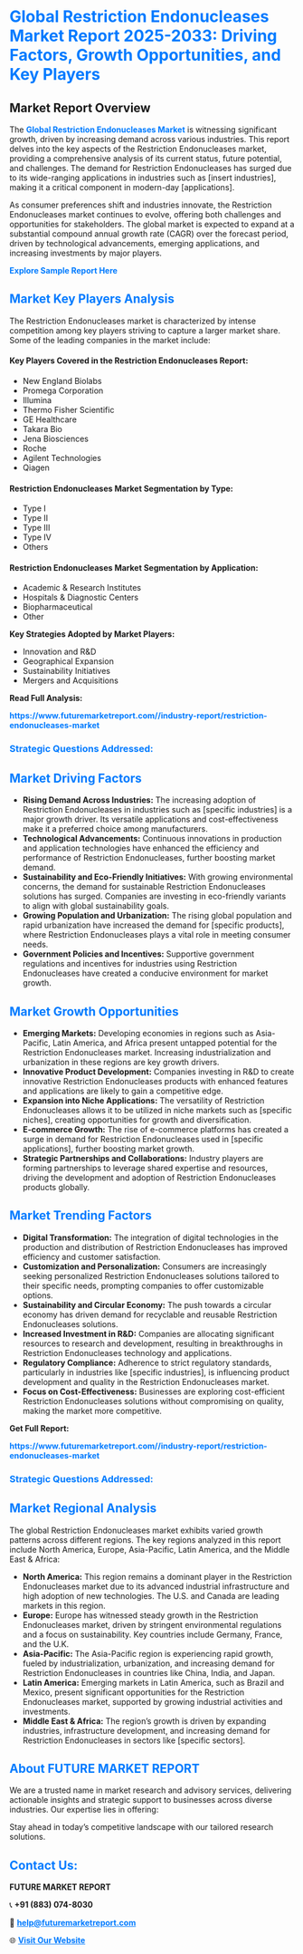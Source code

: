 <h1 style="color: #007BFF;">Global Restriction Endonucleases Market Report 2025-2033: Driving Factors, Growth Opportunities, and Key Players</h1>

<section id="overview">
<h2>Market Report Overview</h2>
<p>The <a href="https://www.futuremarketreport.com//industry-report/restriction-endonucleases-market" style="color: #007BFF; text-decoration: none;"><strong>Global Restriction Endonucleases Market</strong></a> is witnessing significant growth, driven by increasing demand across various industries. This report delves into the key aspects of the Restriction Endonucleases market, providing a comprehensive analysis of its current status, future potential, and challenges. The demand for Restriction Endonucleases has surged due to its wide-ranging applications in industries such as [insert industries], making it a critical component in modern-day [applications].</p>
<p>As consumer preferences shift and industries innovate, the Restriction Endonucleases market continues to evolve, offering both challenges and opportunities for stakeholders. The global market is expected to expand at a substantial compound annual growth rate (CAGR) over the forecast period, driven by technological advancements, emerging applications, and increasing investments by major players.</p>
</section>

<section id="overview">
<p><a href="https://www.futuremarketreport.com//request-sample/reportId=80340" style="color: #007BFF; text-decoration: none;"><strong>Explore Sample Report Here</strong></a></p>
</section>

<section id="key-players">
<h2 style="color: #007BFF;">Market Key Players Analysis</h2>
<p>The Restriction Endonucleases market is characterized by intense competition among key players striving to capture a larger market share. Some of the leading companies in the market include:</p>
<h4>Key Players Covered in the Restriction Endonucleases Report:</h4>
<ul><li>New England Biolabs</li><li>Promega Corporation</li><li>Illumina</li><li>Thermo Fisher Scientific</li><li>GE Healthcare</li><li>Takara Bio</li><li>Jena Biosciences</li><li>Roche</li><li>Agilent Technologies</li><li>Qiagen</li></ul>
<h4>Restriction Endonucleases Market Segmentation by Type:</h4>
<ul><li>Type I</li><li>Type II</li><li>Type III</li><li>Type IV</li><li>Others</li></ul>

<h4>Restriction Endonucleases Market Segmentation by Application:</h4>
<ul><li>Academic &amp; Research Institutes</li><li>Hospitals &amp; Diagnostic Centers</li><li>Biopharmaceutical</li><li>Other</li></ul>
<p><strong>Key Strategies Adopted by Market Players:</strong></p>
<ul>
<li>Innovation and R&D</li>
<li>Geographical Expansion</li>
<li>Sustainability Initiatives</li>
<li>Mergers and Acquisitions</li>
</ul>
</section>

<section>
<p><strong>Read Full Analysis: </strong></p><a href="https://www.futuremarketreport.com//industry-report/restriction-endonucleases-market" style="color: #007BFF; text-decoration: none;"><strong>https://www.futuremarketreport.com//industry-report/restriction-endonucleases-market</strong></a>
<h3 style="color: #007BFF;">Strategic Questions Addressed:</h3>
</section>

<section id="driving-factors">
<h2 style="color: #007BFF;">Market Driving Factors</h2>
<ul>
<li><strong>Rising Demand Across Industries:</strong> The increasing adoption of Restriction Endonucleases in industries such as [specific industries] is a major growth driver. Its versatile applications and cost-effectiveness make it a preferred choice among manufacturers.</li>
<li><strong>Technological Advancements:</strong> Continuous innovations in production and application technologies have enhanced the efficiency and performance of Restriction Endonucleases, further boosting market demand.</li>
<li><strong>Sustainability and Eco-Friendly Initiatives:</strong> With growing environmental concerns, the demand for sustainable Restriction Endonucleases solutions has surged. Companies are investing in eco-friendly variants to align with global sustainability goals.</li>
<li><strong>Growing Population and Urbanization:</strong> The rising global population and rapid urbanization have increased the demand for [specific products], where Restriction Endonucleases plays a vital role in meeting consumer needs.</li>
<li><strong>Government Policies and Incentives:</strong> Supportive government regulations and incentives for industries using Restriction Endonucleases have created a conducive environment for market growth.</li>
</ul>
</section>

<section id="growth-opportunities">
<h2 style="color: #007BFF;">Market Growth Opportunities</h2>
<ul>
<li><strong>Emerging Markets:</strong> Developing economies in regions such as Asia-Pacific, Latin America, and Africa present untapped potential for the Restriction Endonucleases market. Increasing industrialization and urbanization in these regions are key growth drivers.</li>
<li><strong>Innovative Product Development:</strong> Companies investing in R&D to create innovative Restriction Endonucleases products with enhanced features and applications are likely to gain a competitive edge.</li>
<li><strong>Expansion into Niche Applications:</strong> The versatility of Restriction Endonucleases allows it to be utilized in niche markets such as [specific niches], creating opportunities for growth and diversification.</li>
<li><strong>E-commerce Growth:</strong> The rise of e-commerce platforms has created a surge in demand for Restriction Endonucleases used in [specific applications], further boosting market growth.</li>
<li><strong>Strategic Partnerships and Collaborations:</strong> Industry players are forming partnerships to leverage shared expertise and resources, driving the development and adoption of Restriction Endonucleases products globally.</li>
</ul>
</section>

<section id="trending-factors">
<h2 style="color: #007BFF;">Market Trending Factors</h2>
<ul>
<li><strong>Digital Transformation:</strong> The integration of digital technologies in the production and distribution of Restriction Endonucleases has improved efficiency and customer satisfaction.</li>
<li><strong>Customization and Personalization:</strong> Consumers are increasingly seeking personalized Restriction Endonucleases solutions tailored to their specific needs, prompting companies to offer customizable options.</li>
<li><strong>Sustainability and Circular Economy:</strong> The push towards a circular economy has driven demand for recyclable and reusable Restriction Endonucleases solutions.</li>
<li><strong>Increased Investment in R&D:</strong> Companies are allocating significant resources to research and development, resulting in breakthroughs in Restriction Endonucleases technology and applications.</li>
<li><strong>Regulatory Compliance:</strong> Adherence to strict regulatory standards, particularly in industries like [specific industries], is influencing product development and quality in the Restriction Endonucleases market.</li>
<li><strong>Focus on Cost-Effectiveness:</strong> Businesses are exploring cost-efficient Restriction Endonucleases solutions without compromising on quality, making the market more competitive.</li>
</ul>
</section>

<section>
<p><strong>Get Full Report: </strong></p><a href="https://www.futuremarketreport.com//industry-report/restriction-endonucleases-market" style="color: #007BFF; text-decoration: none;"><strong>https://www.futuremarketreport.com//industry-report/restriction-endonucleases-market</strong></a>
<h3 style="color: #007BFF;">Strategic Questions Addressed:</h3>
</section>


<section id="regional-analysis">
<h2 style="color: #007BFF;">Market Regional Analysis</h2>
<p>The global Restriction Endonucleases market exhibits varied growth patterns across different regions. The key regions analyzed in this report include North America, Europe, Asia-Pacific, Latin America, and the Middle East & Africa:</p>
<ul>
<li><strong>North America:</strong> This region remains a dominant player in the Restriction Endonucleases market due to its advanced industrial infrastructure and high adoption of new technologies. The U.S. and Canada are leading markets in this region.</li>
<li><strong>Europe:</strong> Europe has witnessed steady growth in the Restriction Endonucleases market, driven by stringent environmental regulations and a focus on sustainability. Key countries include Germany, France, and the U.K.</li>
<li><strong>Asia-Pacific:</strong> The Asia-Pacific region is experiencing rapid growth, fueled by industrialization, urbanization, and increasing demand for Restriction Endonucleases in countries like China, India, and Japan.</li>
<li><strong>Latin America:</strong> Emerging markets in Latin America, such as Brazil and Mexico, present significant opportunities for the Restriction Endonucleases market, supported by growing industrial activities and investments.</li>
<li><strong>Middle East & Africa:</strong> The region’s growth is driven by expanding industries, infrastructure development, and increasing demand for Restriction Endonucleases in sectors like [specific sectors].</li>
</ul>
</section>

<footer>
<h2 style="color: #007BFF;">About FUTURE MARKET REPORT</h2>
<p>We are a trusted name in market research and advisory services, delivering actionable insights and strategic support to businesses across diverse industries. Our expertise lies in offering:</p>

<p>Stay ahead in today’s competitive landscape with our tailored research solutions.</p>

<h2 style="color: #007BFF;">Contact Us:</h2>
<p><strong>FUTURE MARKET REPORT</strong></p>
<p>📞 <strong>+91 (883) 074-8030</strong></p>
<p>📧 <strong><a href="mailto:help@futuremarketreport.com" style="color: #007BFF;">help@futuremarketreport.com</a></strong></p>
<p>🌐 <strong><a href="https://www.futuremarketreport.com/" style="color: #007BFF;">Visit Our Website</a></strong></p>
</footer>